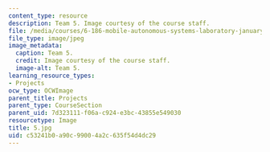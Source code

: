 ```yaml
---
content_type: resource
description: Team 5. Image courtesy of the course staff.
file: /media/courses/6-186-mobile-autonomous-systems-laboratory-january-iap-2005/c53241b0a90c99004a2c635f54d4dc29_5.jpg
file_type: image/jpeg
image_metadata:
  caption: Team 5.
  credit: Image courtesy of the course staff.
  image-alt: Team 5.
learning_resource_types:
- Projects
ocw_type: OCWImage
parent_title: Projects
parent_type: CourseSection
parent_uid: 7d323111-f06a-c924-e3bc-43855e549030
resourcetype: Image
title: 5.jpg
uid: c53241b0-a90c-9900-4a2c-635f54d4dc29
---
```

